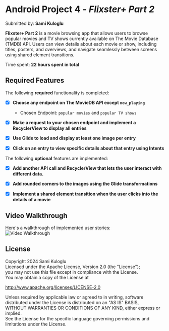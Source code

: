 # Android Project 4 - *Flixster+ Part 2*
Submitted by: **Sami Kuloglu**

**Flixster+ Part 2** is a movie browsing app that allows users to browse popular movies and TV shows currently available on The Movie Database (TMDB) API. Users can view details about each movie or show, including titles, posters, and overviews, and navigate seamlessly between screens using shared element transitions.

Time spent: **22 hours spent in total**

## Required Features

The following **required** functionality is completed:

- [x] **Choose any endpoint on The MovieDB API except `now_playing`**  
  - Chosen Endpoint: `popular movies` and `popular TV shows`
  
- [x] **Make a request to your chosen endpoint and implement a RecyclerView to display all entries**  
- [x] **Use Glide to load and display at least one image per entry**  
- [x] **Click on an entry to view specific details about that entry using Intents**  

The following **optional** features are implemented:

- [x] **Add another API call and RecyclerView that lets the user interact with different data.**  
- [x] **Add rounded corners to the images using the Glide transformations**  
- [x] **Implement a shared element transition when the user clicks into the details of a movie**  


## Video Walkthrough

Here's a walkthrough of implemented user stories:  
<img src='gif/Project_4_gif.gif' title='Video Walkthrough' width='' alt='Video Walkthrough' />  


## License

Copyright 2024 Sami Kuloglu  
Licensed under the Apache License, Version 2.0 (the "License");  
you may not use this file except in compliance with the License.  
You may obtain a copy of the License at  

http://www.apache.org/licenses/LICENSE-2.0  

Unless required by applicable law or agreed to in writing, software  
distributed under the License is distributed on an "AS IS" BASIS,  
WITHOUT WARRANTIES OR CONDITIONS OF ANY KIND, either express or implied.  
See the License for the specific language governing permissions and  
limitations under the License.
